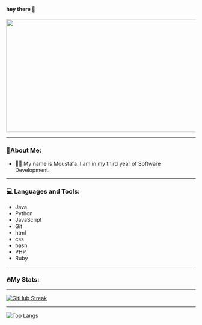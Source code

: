#### hey there 👋

<div align="center"> <img src= "https://media.giphy.com/media/dWesBcTLavkZuG35MI/giphy.gif" width="600" height="300"/>
</div>

---

### 🌿About Me:

- 👨‍💻 My name is Moustafa. I am in my third year of Software Development.

---

### 💻 Languages and Tools:

* Java
* Python
* JavaScript
* Git
* html
* css
* bash
* PHP
* Ruby

---

### 🔥My Stats:

---

[
    ![GitHub Streak](http://github-readme-streak-stats.herokuapp.com?user=MoustafaHawii&theme=icegray&date_format=j%20M%5B%20Y%5D)](https://git.io/streak-stats)

---

[
    ![Top Langs](https://github-readme-stats.vercel.app/api/top-langs/?username=MoustafaHawii)](https://github.com/anuraghazra/github-readme-stats)
